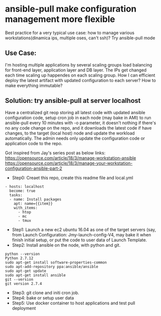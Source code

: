 # ansible-pull make configuration management more flexible
Best practice for a very typical use case: how to manage various workstations(dinamica ips, multiple oses, can't ssh)? Try ansible-pull mode

## Use Case:

I'm hosting multiple applications by several scaling groups load balancing for front-end layer, application layer and DB layer. The IPs get changed each time scaling up happendes on each scaling group. How I can efficient deploy the latest artifact with updated configuration to each server? How to make everything immutable?


## Solution: try ansible-pull at server localhost
Have a centralized git reop storing all latest code with updated ansible configuration code, setup cron job in each node (may bake in AMI) to run ansible-pull every 10 minutes with -o parameter, it doesn't nothing if there's no any code change on the repo, and it downloads the latest code if have changes, to the target (local host) node and update the workload automatically. The admin needs only update the configuration code or application code to the repo.

Got inspired from Jay's series post as below links:
https://opensource.com/article/18/3/manage-workstation-ansible
https://opensource.com/article/18/3/manage-your-workstation-configuration-ansible-part-2

* Step0: Creaet this repo, create this readme file and local.yml
```
- hosts: localhost
  become: true
  tasks:
  - name: Install packages
    apt: name={{item}}
    with_items:
      - htop
      - mc
      - tmux
```

* Step1: Launch a new ec2 ubuntu 16.04 as one of the target servers (say, from Launch Configuration: Jmy-launch-config-V4, may bake it when finish initial setup, or put the code to user data of Launch Template.
* Step2: Install ansible on the node, with python and git.
```
python --version
Python 2.7.12
sudo apt-get install software-properties-common
sudo apt-add-repository ppa:ansible/ansible
sudo apt-get update
sudo apt-get install ansible
git --version
git version 2.7.4
```

* Step3: git clone and initi cron job.
* Step4: bake or setup user data
* Step5: Use docker container to host applications and test pull deployment
